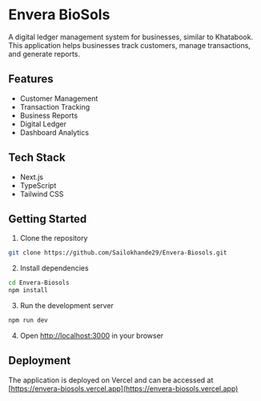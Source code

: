 # Envera BioSols

A digital ledger management system for businesses, similar to Khatabook. This application helps businesses track customers, manage transactions, and generate reports.

## Features

- Customer Management
- Transaction Tracking
- Business Reports
- Digital Ledger
- Dashboard Analytics

## Tech Stack

- Next.js
- TypeScript
- Tailwind CSS

## Getting Started

1. Clone the repository
```bash
git clone https://github.com/Sailokhande29/Envera-Biosols.git
```

2. Install dependencies
```bash
cd Envera-Biosols
npm install
```

3. Run the development server
```bash
npm run dev
```

4. Open [http://localhost:3000](http://localhost:3000) in your browser

## Deployment

The application is deployed on Vercel and can be accessed at [https://envera-biosols.vercel.app](https://envera-biosols.vercel.app)
